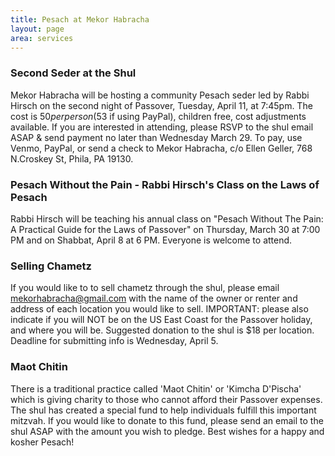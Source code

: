 ```yaml
---
title: Pesach at Mekor Habracha
layout: page
area: services
---
```


### Second Seder at the Shul 

Mekor Habracha will be hosting a community Pesach seder led by Rabbi Hirsch on the second night of Passover, Tuesday, April 11, at 7:45pm. The cost is $50 per person ($53 if using PayPal), children free, cost adjustments available. If you are interested in attending, please RSVP to the shul email ASAP & send payment no later than Wednesday March 29.  To pay, use Venmo, PayPal, or send a check to Mekor Habracha, c/o Ellen Geller, 768 N.Croskey St, Phila, PA 19130.

### Pesach Without the Pain - Rabbi Hirsch's Class on the Laws of Pesach

Rabbi Hirsch will be teaching his annual class on "Pesach Without The Pain: A Practical Guide for the Laws of Passover" on Thursday, March 30 at 7:00 PM and on Shabbat, April 8 at 6 PM. Everyone is welcome to attend. 

### Selling Chametz 

If you would like to to sell chametz through the shul, please email mekorhabracha@gmail.com with the name of the owner or renter and address of each location you would like to sell. IMPORTANT: please also indicate if you will NOT be on the US East Coast for the Passover holiday, and where you will be. Suggested donation to the shul is $18 per location. Deadline for submitting info is Wednesday, April 5.    

### Maot Chitin

There is a traditional practice called 'Maot Chitin' or 'Kimcha D'Pischa' which is giving charity to those who cannot afford their Passover expenses. The shul has created a special fund to help individuals fulfill this important mitzvah. If you would like to donate to this fund, please send an email to the shul ASAP with the amount you wish to pledge. 
Best wishes for a happy and kosher Pesach!
